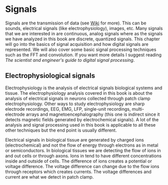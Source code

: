 # Signals
Signals are the transmission of data (see [Wiki](https://en.wikipedia.org/wiki/Signal) for more). This can be sounds, electrical signals (like electrophysiology), images, etc. Many signals that we are interested in are continuous, analog signals where as the signals we have analyzed in this book are discrete, quantized signals. This chapter will go into the basics of signal acquisition and how digital signals are represented. We will also cover some basic signal processing techniques such as the FFT and convolution. If you want more details I suggest reading _The scientist and engineer's guide to digital signal processing_.

## Electrophysiological signals
Electrophysiology is the analysis of electrical signals biological systems and tissue. The electrophysiology analysis covered in this book is about the analysis of electrical signals in neurons collected through patch clamp electrophysiology. Other ways to study electrophysiology are sharp electrode recordings, EEG, EMG, LFP, single-unit recordings, multi-electrode arrays and magnetoencephalography (this one is indirect since it detects magnetic fields generated by electrochemical signals). A lot of the analysis and signal processing used in this book is applicable to all these other techniques but the end point is usually different.

Electrical signals in biological tissue are generated by charged ions (electrochemical) and not the flow of energy through electrons as in metal or semiconductors. In biological tissues we are detecting the flow of ions in and out cells or through axons. Ions in tend to have different concentrations inside and outside of cells. The difference of ions creates a potential or voltage difference. The voltage difference can change due to the flow ions through receptors which creates currents. The voltage differences and current are what we detect in patch clamp.